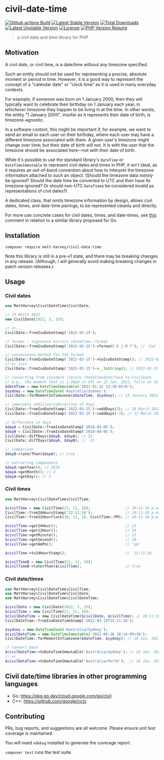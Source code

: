 # civil-date-time

[![Github actions Build](https://github.com/matt-harvey/civil-date-time/workflows/tests/badge.svg)](https://github.com/matt-harvey/civil-date-time/actions/workflows/tests.yml)
[![Latest Stable Version](http://poser.pugx.org/matt-harvey/civil-date-time/v)](https://packagist.org/packages/matt-harvey/civil-date-time)
[![Total Downloads](http://poser.pugx.org/matt-harvey/civil-date-time/downloads)](https://packagist.org/packages/matt-harvey/civil-date-time)
[![Latest Unstable Version](http://poser.pugx.org/matt-harvey/civil-date-time/v/unstable)](https://packagist.org/packages/matt-harvey/civil-date-time)
[![License](http://poser.pugx.org/matt-harvey/civil-date-time/license)](https://packagist.org/packages/matt-harvey/civil-date-time)
[![PHP Version Require](http://poser.pugx.org/matt-harvey/civil-date-time/require/php)](https://packagist.org/packages/matt-harvey/civil-date-time)

> a civil date and time library for PHP

## Motivation

A _civil date_, or civil time, is a date/time without any timezone specified.

Such an entity should not be used for representing a precise, absolute moment or period in time.
However, it is a good way to represent the concept of a "calendar date" or "clock time" as it is
used in many everyday contexts.

For example, if someone was born on 1 January 2000, then they will typically want to celebrate their
birthday on 1 January each year, in _whichever_ timezone they happen to be living in at the time. In
other words, the entity "1 January 2000", insofar as it represents their date of birth, is
timezone-agnostic.

In a software context, this might be important if, for example, we want to send an email to each
user on their birthday, where each user may have a different timezone associated with them. A given
user's timezone might change over time; but their date of birth will not. It is with the user that
the timezone should be associated here&mdash;not with their date of birth.

While it's possible to use the standard library's `DateTime` or `DateTimeImmutable` to represent
civil dates and times in PHP, it isn't ideal, as it requires an out-of-band convention about how to
interpret the timezone information attached to such an object. (Should the timezone data _merely_ be
ignored? Should the date time be converted to UTC and _then_ have its timezone ignored? Or should
non-UTC `DateTime`s be considered invalid as representations of civil dates?)

A dedicated class, that omits timezone information by design, allows civil dates, times, and date-time
pairings, to be represented cleanly and directly.

For more use concrete cases for civil dates, times, and date-times, see
[this](https://github.com/golang/go/issues/19700#issuecomment-557820096)
comment in relation to a similar library proposed for Go.

## Installation

```
composer require matt-harvey/civil-date-time
```

Note this library is still in a pre-v1 state, and there may be breaking changes in any release.
(Although, I will generally avoid making breaking changes in patch version releases.)

## Usage

### Civil dates

```php
use MattHarvey\CivilDateTime\CivilDate;

// 15 March 2022
new CivilDate(2022, 3, 15);

// or...
CivilDate::fromIsoDateStamp('2022-03-15');

// format - signature mirrors \DateTime::format
CivilDate::fromIsoDateStamp('2022-03-15')->format('D j M Y'); // 'Sat 15 Mar 2022'

// convenience method for ISO format
CivilDate::fromIsoDateStamp('2022-03-15')->toIsoDateStamp(); // 2022-03-15
// or just
CivilDate::fromIsoDateStamp('2022-03-15')->__toString(); // 2022-03-15

// converting from standard library \DateTimeInterface to CivilDate
// e.g., the moment that is 1:30pm in UTC on 22 Jan. 2021, falls on 23 January 2021 in Sydney
$dateTime = new DateTimeImmutable('2021-01-22 13:30:01+0');
$sydney = new DateTimeZone('Australia/Sydney');
CivilDate::forMomentInTimezone($dateTime, $sydney); // 23 January 2021

// immutable addition/subtraction of days
CivilDate::fromIsoDateStamp('2022-03-15')->addDays(3); // 18 March 2022
CivilDate::fromIsoDateStamp('2022-03-15')->addDays(-3); // 12 March 2022

// difference in days
$dayA = CivilDate::fromIsoDateStamp('2010-03-05');
$dayB = CivilDate::fromIsoDateStamp('2010-04-05');
CivilDate::diffDays($dayB, $dayA); // 31
CivilDate::diffDays($dayA, $dayB); // -31

// comparison
$dayB->laterThan($dayA); // true

// extracting components
$dayA->getYear(); // 2010
$dayA->getMonth(); // 3
$dayA->getDay(); // 5
```

### Civil times

```php
use MattHarvey\CivilDateTime\CivilTime;

$civilTime = new CivilTime(22, 11, 18);                // 10:11:18 p.m.
CivilTime::from24HoursStamp('22:11:18');               // 10:11:18 p.m.
CivilTime::from12HourClock(10, 11, 18, CivilTime::PM); // 10:11:18 p.m.

$civilTime->get24Hour();                               // 22
$civilTime->get12Hour();                               // 10
$civilTime->getMinute();                               // 11
$civilTime->getSecond();                               // 18
$civilTime->getAmPm();                                 // 'pm'

$civilTime->to24HourStamp();                           // '22:11:18'

$civilTimeB = new CivilTime(22, 11, 19);
$civilTimeB->laterThan($civilTime);                    // true
```

### Civil date/times

```php
use MattHarvey\CivilDateTime\CivilTime;
use MattHarvey\CivilDateTime\CivilDate;
use MattHarvey\CivilDateTime\CivilDateTime;

$civilDate = new CivilDate(2022, 3, 15);
$civilTime = new CivilTime(22, 11, 18);
$civilDateTime = new CivilDateTime($civilDate, $civilTime); // 10:11:18 p.m. on 15 Mar. 2022
CivilDateTime::fromIsoDateTimeStamp('2022-03-15T22:11:18');

$sydney = new DateTimeZone('Australia/Sydney');
$civilDateTime = new DateTimeImmutable('2021-06-26 20:34:05+10');
CivilDateTime::forMomentInTimezone($dateTime, $sydney); // 26 Jun. 2021, 8:34:05pm

// convert back
$civilDateTime->toDateTimeImmutable('Australia/Sydney'); // 26 Jun. 2021, 8:34:05pm, Australia/Sydney
// or
$civilDateTime->toDateTimeImmutable('Australia/Perth');  // 26 Jun. 2021, 8:34:05pm, Australia/Perth
```

## Civil date/time libraries in other programming languages

* Go: https://pkg.go.dev/cloud.google.com/go/civil
* C++: https://github.com/google/cctz

## Contributing

PRs, bug reports, and suggestions are all welcome. Please ensure unit test coverage is maintained.

You will need `xdebug` installed to generate the coverage report.

`composer test` runs the test suite.
